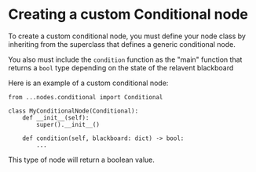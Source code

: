 # Creating a custom Conditional node

To create a custom conditional node, you must define your node class by inheriting from the superclass that defines a generic conditional node.

You also must include the `condition` function as the "main" function that returns a `bool` type depending on the state of the relavent blackboard

Here is an example of a custom conditional node:

```
from ...nodes.conditional import Conditional

class MyConditionalNode(Conditional):
    def __init__(self):
        super().__init__()
    
    def condition(self, blackboard: dict) -> bool:
        ...
```

This type of node will return a boolean value.